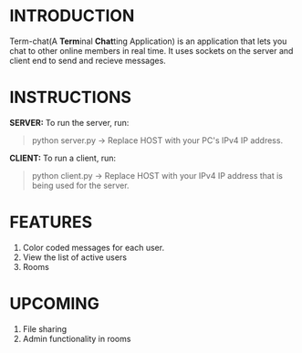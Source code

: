 # INTRODUCTION
Term-chat(A **Term**inal **Chat**ting Application) is an application that lets you chat to other online members in real time. It uses sockets on the server and client end to send and recieve messages.

# INSTRUCTIONS

**SERVER:**
To run the server, run: 
> python server.py
-> Replace HOST with your PC's IPv4 IP address.

**CLIENT:**
To run a client, run: 
> python client.py
-> Replace HOST with your IPv4 IP address that is being used for the server.

# FEATURES
1. Color coded messages for each user.
2. View the list of active users
3. Rooms

# UPCOMING
1. File sharing
2. Admin functionality in rooms